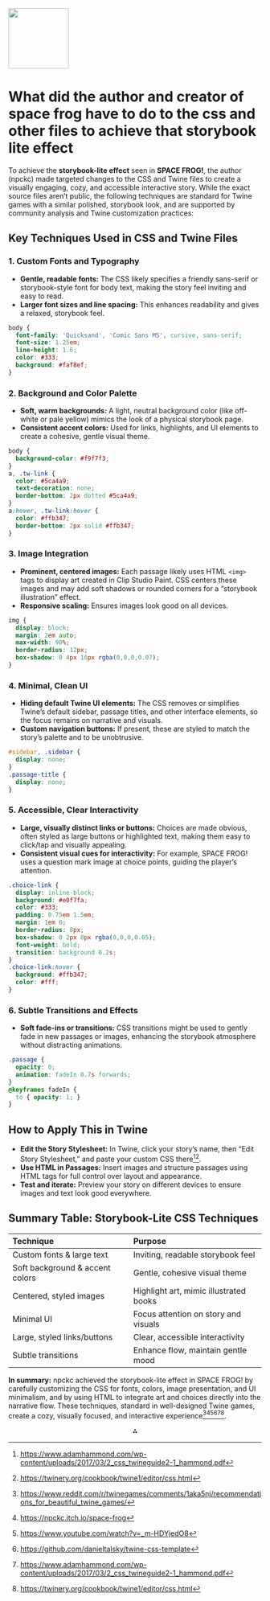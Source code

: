 <img src="https://r2cdn.perplexity.ai/pplx-full-logo-primary-dark%402x.png" class="logo" width="120"/>

# What did the author and creator of space frog have to do to the css and other files to achieve that storybook lite effect

To achieve the **storybook-lite effect** seen in **SPACE FROG!**, the author (npckc) made targeted changes to the CSS and Twine files to create a visually engaging, cozy, and accessible interactive story. While the exact source files aren’t public, the following techniques are standard for Twine games with a similar polished, storybook look, and are supported by community analysis and Twine customization practices:

## **Key Techniques Used in CSS and Twine Files**

### **1. Custom Fonts and Typography**

- **Gentle, readable fonts:** The CSS likely specifies a friendly sans-serif or storybook-style font for body text, making the story feel inviting and easy to read.
- **Larger font sizes and line spacing:** This enhances readability and gives a relaxed, storybook feel.

```css
body {
  font-family: 'Quicksand', 'Comic Sans MS', cursive, sans-serif;
  font-size: 1.25em;
  line-height: 1.6;
  color: #333;
  background: #faf8ef;
}
```


### **2. Background and Color Palette**

- **Soft, warm backgrounds:** A light, neutral background color (like off-white or pale yellow) mimics the look of a physical storybook page.
- **Consistent accent colors:** Used for links, highlights, and UI elements to create a cohesive, gentle visual theme.

```css
body {
  background-color: #f9f7f3;
}
a, .tw-link {
  color: #5ca4a9;
  text-decoration: none;
  border-bottom: 2px dotted #5ca4a9;
}
a:hover, .tw-link:hover {
  color: #ffb347;
  border-bottom: 2px solid #ffb347;
}
```


### **3. Image Integration**

- **Prominent, centered images:** Each passage likely uses HTML `<img>` tags to display art created in Clip Studio Paint. CSS centers these images and may add soft shadows or rounded corners for a “storybook illustration” effect.
- **Responsive scaling:** Ensures images look good on all devices.

```css
img {
  display: block;
  margin: 2em auto;
  max-width: 90%;
  border-radius: 12px;
  box-shadow: 0 4px 16px rgba(0,0,0,0.07);
}
```


### **4. Minimal, Clean UI**

- **Hiding default Twine UI elements:** The CSS removes or simplifies Twine’s default sidebar, passage titles, and other interface elements, so the focus remains on narrative and visuals.
- **Custom navigation buttons:** If present, these are styled to match the story’s palette and to be unobtrusive.

```css
#sidebar, .sidebar {
  display: none;
}
.passage-title {
  display: none;
}
```


### **5. Accessible, Clear Interactivity**

- **Large, visually distinct links or buttons:** Choices are made obvious, often styled as large buttons or highlighted text, making them easy to click/tap and visually appealing.
- **Consistent visual cues for interactivity:** For example, SPACE FROG! uses a question mark image at choice points, guiding the player’s attention.

```css
.choice-link {
  display: inline-block;
  background: #e0f7fa;
  color: #333;
  padding: 0.75em 1.5em;
  margin: 1em 0;
  border-radius: 8px;
  box-shadow: 0 2px 8px rgba(0,0,0,0.05);
  font-weight: bold;
  transition: background 0.2s;
}
.choice-link:hover {
  background: #ffb347;
  color: #fff;
}
```


### **6. Subtle Transitions and Effects**

- **Soft fade-ins or transitions:** CSS transitions might be used to gently fade in new passages or images, enhancing the storybook atmosphere without distracting animations.

```css
.passage {
  opacity: 0;
  animation: fadeIn 0.7s forwards;
}
@keyframes fadeIn {
  to { opacity: 1; }
}
```


## **How to Apply This in Twine**

- **Edit the Story Stylesheet:** In Twine, click your story’s name, then “Edit Story Stylesheet,” and paste your custom CSS there[^7][^8].
- **Use HTML in Passages:** Insert images and structure passages using HTML tags for full control over layout and appearance.
- **Test and iterate:** Preview your story on different devices to ensure images and text look good everywhere.


## **Summary Table: Storybook-Lite CSS Techniques**

| Technique | Purpose |
| :-- | :-- |
| Custom fonts \& large text | Inviting, readable storybook feel |
| Soft background \& accent colors | Gentle, cohesive visual theme |
| Centered, styled images | Highlight art, mimic illustrated books |
| Minimal UI | Focus attention on story and visuals |
| Large, styled links/buttons | Clear, accessible interactivity |
| Subtle transitions | Enhance flow, maintain gentle mood |

**In summary:**
npckc achieved the storybook-lite effect in SPACE FROG! by carefully customizing the CSS for fonts, colors, image presentation, and UI minimalism, and by using HTML to integrate art and choices directly into the narrative flow. These techniques, standard in well-designed Twine games, create a cozy, visually focused, and interactive experience[^1][^2][^5][^6][^7][^8].

<div style="text-align: center">⁂</div>

[^1]: https://www.reddit.com/r/twinegames/comments/1aka5nj/recommendations_for_beautiful_twine_games/

[^2]: https://npckc.itch.io/space-frog

[^3]: https://twine2.neocities.org

[^4]: https://vahnya.itch.io/twine-template/comments

[^5]: https://www.youtube.com/watch?v=_m-HDYjedO8

[^6]: https://github.com/danieltalsky/twine-css-template

[^7]: https://www.adamhammond.com/wp-content/uploads/2017/03/2_css_twineguide2-1_hammond.pdf

[^8]: https://twinery.org/cookbook/twine1/editor/css.html

